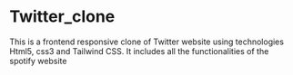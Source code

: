 # Twitter_clone
This is a frontend responsive clone of  Twitter website using technologies Html5, css3 and Tailwind CSS. It includes all the functionalities of the spotify website
